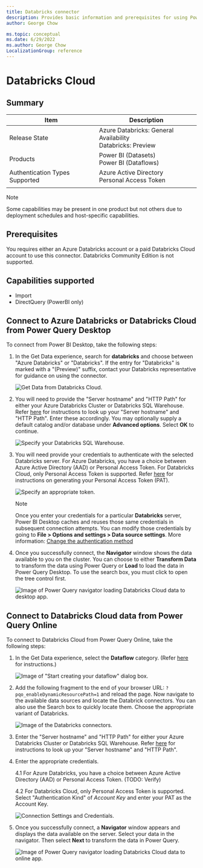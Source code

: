 ```yaml
---
title: Databricks connector
description: Provides basic information and prerequisites for using Power Query's Databricks connectors.
author: George Chow

ms.topic: conceptual
ms.date: 6/29/2022
ms.author: George Chow
LocalizationGroup: reference
---
```


# Databricks Cloud

## Summary

| Item | Description |
| ---- | ----------- |
| Release State | Azure Databricks: General Availability<br/>Databricks: Preview |
| Products | Power BI (Datasets)<br/>Power BI (Dataflows) |
| Authentication Types Supported | Azure Active Directory<br/>Personal Access Token |
| | |

>[!Note]
>Some capabilities may be present in one product but not others due to deployment schedules and host-specific capabilities.


## Prerequisites

You requires either an Azure Databricks account or a paid Databricks Cloud account to use this connector. Databricks Community Edition is not supported.

## Capabilities supported

* Import
* DirectQuery (PowerBI only)

## Connect to Azure Databricks or Databricks Cloud from Power Query Desktop

To connect from Power BI Desktop, take the following steps:

1. In the Get Data experience, search for **databricks** and choose between "Azure Databricks" or "Databricks". If the entry for "Databricks" is marked with a "(Preview)" suffix, contact your Databricks representative for guidance on using the connector. 

    ![Get Data from Databricks Cloud.](./media/databricks-cloud/get-data-dbc.png)

2. You will need to provide the "Server hostname" and "HTTP Path" for either your Azure Databricks Cluster or Databricks SQL Warehouse. Refer [here](https://docs.microsoft.com/en-us/azure/databricks/integrations/bi/jdbc-odbc-bi#get-server-hostname-port-http-path-and-jdbc-url) for instructions to look up your "Server hostname" and "HTTP Path". Enter these accordingly. You may optionally supply a default catalog and/or database under **Advanced options**. Select **OK** to continue.

    ![Specify your Databricks SQL Warehouse.](./media/databricks-cloud/dbc-sql-endpoint.png)

3. You will need provide your credentials to authenticate with the selected Databricks server. For Azure Databricks, you have a choice between Azure Active Directory (AAD) or Personal Access Token. For Databricks Cloud, only Personal Access Token is supported. Refer [here](https://docs.microsoft.com/en-us/azure/databricks/sql/user/security/personal-access-tokens) for instructions on generating your Personal Access Token (PAT).

    ![Specify an appropriate token.](./media/databricks-cloud/dbc-pat.png)

    > [!NOTE]
    > Once you enter your credentials for a particular **Databricks** server, Power BI Desktop caches and reuses those same credentials in subsequent connection attempts. You can modify those credentials by going to **File > Options and settings > Data source settings**. More information: [Change the authentication method](../ConnectorAuthentication.md#change-the-authentication-method)

4. Once you successfully connect, the **Navigator** window shows the data available to you on the cluster. You can choose to either **Transform Data** to transform the data using Power Query or **Load** to load the data in Power Query Desktop. To use the search box, you must click to open the tree control first.

    ![Image of Power Query navigator loading Databricks Cloud data to desktop app.](./media/databricks-cloud/navigator-with-filter.jpeg)

## Connect to Databricks Cloud data from Power Query Online

To connect to Databricks Cloud from Power Query Online, take the following steps:

1. In the Get Data experience, select the **Dataflow** category. (Refer [here](https://docs.microsoft.com/en-us/power-bi/transform-model/dataflows/dataflows-create) for instructions.)

    ![Image of "Start creating your dataflow" dialog box.](./media/databricks-cloud/dataflow-prompt.jpeg)

2. Add the following fragment to the end of your browser URL: ``?pqo_enableDynamicResourcePath=1`` and reload the page. Now navigate to the available data sources and locate the Databrick connectors. You can also use the Search box to quickly locate them. Choose the appropriate variant of Databricks.

    ![Image of the Databricks connectors.](./media/databricks-cloud/filtered-connectors.jpeg)

3. Enter the "Server hostname" and "HTTP Path" for either your Azure Databricks Cluster or Databricks SQL Warehouse. Refer [here](https://docs.microsoft.com/en-us/azure/databricks/integrations/bi/jdbc-odbc-bi#get-server-hostname-port-http-path-and-jdbc-url) for instructions to look up your "Server hostname" and "HTTP Path". 

4. Enter the appropriate credentials. 

    4.1 For Azure Databricks, you have a choice between Azure Active Directory (AAD) or Personal Access Token. (TODO: Verify)
  
    4.2 For Databricks Cloud, only Personal Access Token is supported. Select "Authentication Kind" of _Account Key_ and enter your PAT as the Account Key.

    ![Connection Settings and Credentials.](./media/databricks-cloud/connect-setting-cred.png)

5. Once you successfully connect, a **Navigator** window appears and displays the data available on the server. Select your data in the navigator. Then select **Next** to transform the data in Power Query.

    ![Image of Power Query navigator loading Databricks Cloud data to online app.](./media/databricks-cloud/pq-choose-data.png)

